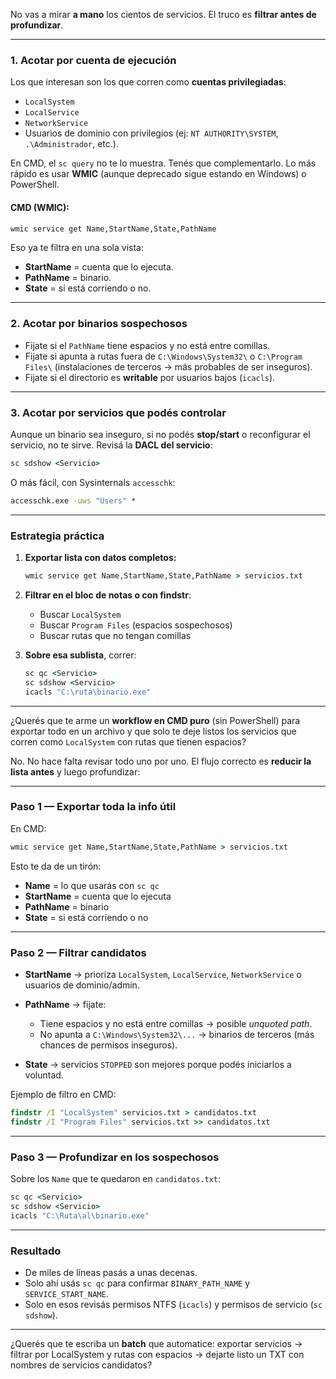 No vas a mirar **a mano** los cientos de servicios. El truco es **filtrar antes de profundizar**.

---

### 1. Acotar por **cuenta de ejecución**

Los que interesan son los que corren como **cuentas privilegiadas**:

* `LocalSystem`
* `LocalService`
* `NetworkService`
* Usuarios de dominio con privilegios (ej: `NT AUTHORITY\SYSTEM`, `.\Administrador`, etc.).

En CMD, el `sc query` no te lo muestra. Tenés que complementarlo. Lo más rápido es usar **WMIC** (aunque deprecado sigue estando en Windows) o PowerShell.

#### CMD (WMIC):

```cmd
wmic service get Name,StartName,State,PathName
```

Eso ya te filtra en una sola vista:

* **StartName** = cuenta que lo ejecuta.
* **PathName** = binario.
* **State** = si está corriendo o no.

---

### 2. Acotar por **binarios sospechosos**

* Fijate si el `PathName` tiene espacios y no está entre comillas.
* Fijate si apunta a rutas fuera de `C:\Windows\System32\` o `C:\Program Files\` (instalaciones de terceros → más probables de ser inseguros).
* Fijate si el directorio es **writable** por usuarios bajos (`icacls`).

---

### 3. Acotar por **servicios que podés controlar**

Aunque un binario sea inseguro, si no podés **stop/start** o reconfigurar el servicio, no te sirve.
Revisá la **DACL del servicio**:

```cmd
sc sdshow <Servicio>
```

O más fácil, con Sysinternals `accesschk`:

```cmd
accesschk.exe -uws "Users" *
```

---

### Estrategia práctica

1. **Exportar lista con datos completos:**

   ```cmd
   wmic service get Name,StartName,State,PathName > servicios.txt
   ```
2. **Filtrar en el bloc de notas o con findstr**:

   * Buscar `LocalSystem`
   * Buscar `Program Files` (espacios sospechosos)
   * Buscar rutas que no tengan comillas
3. **Sobre esa sublista**, correr:

   ```cmd
   sc qc <Servicio>
   sc sdshow <Servicio>
   icacls "C:\ruta\binario.exe"
   ```

---

¿Querés que te arme un **workflow en CMD puro** (sin PowerShell) para exportar todo en un archivo y que solo te deje listos los servicios que corren como `LocalSystem` con rutas que tienen espacios?


No. No hace falta revisar todo uno por uno. El flujo correcto es **reducir la lista antes** y luego profundizar:

---

### Paso 1 — Exportar toda la info útil

En CMD:

```cmd
wmic service get Name,StartName,State,PathName > servicios.txt
```

Esto te da de un tirón:

* **Name** = lo que usarás con `sc qc`
* **StartName** = cuenta que lo ejecuta
* **PathName** = binario
* **State** = si está corriendo o no

---

### Paso 2 — Filtrar candidatos

* **StartName** → prioriza `LocalSystem`, `LocalService`, `NetworkService` o usuarios de dominio/admin.
* **PathName** → fijate:

  * Tiene espacios y no está entre comillas → posible *unquoted path*.
  * No apunta a `C:\Windows\System32\...` → binarios de terceros (más chances de permisos inseguros).
* **State** → servicios `STOPPED` son mejores porque podés iniciarlos a voluntad.

Ejemplo de filtro en CMD:

```cmd
findstr /I "LocalSystem" servicios.txt > candidatos.txt
findstr /I "Program Files" servicios.txt >> candidatos.txt
```

---

### Paso 3 — Profundizar en los sospechosos

Sobre los `Name` que te quedaron en `candidatos.txt`:

```cmd
sc qc <Servicio>
sc sdshow <Servicio>
icacls "C:\Ruta\al\binario.exe"
```

---

### Resultado

* De miles de líneas pasás a unas decenas.
* Solo ahí usás `sc qc` para confirmar `BINARY_PATH_NAME` y `SERVICE_START_NAME`.
* Solo en esos revisás permisos NTFS (`icacls`) y permisos de servicio (`sc sdshow`).

---

¿Querés que te escriba un **batch** que automatice: exportar servicios → filtrar por LocalSystem y rutas con espacios → dejarte listo un TXT con nombres de servicios candidatos?
